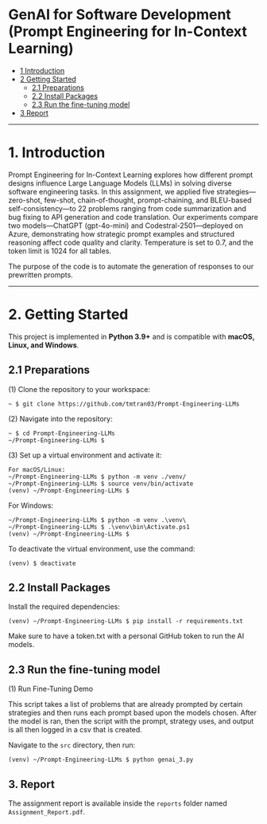 # GenAI for Software Development (Prompt Engineering for In-Context Learning)

* [1 Introduction](#1-introduction)  
* [2 Getting Started](#2-getting-started)  
  * [2.1 Preparations](#21-preparations)  
  * [2.2 Install Packages](#22-install-packages)  
  * [2.3 Run the fine-tuning model](#23-run-the-fine-tuning-model)  
* [3 Report](#3-report)  

---

# **1. Introduction**  
Prompt Engineering for In-Context Learning explores how different prompt designs influence Large Language Models (LLMs) in solving diverse software engineering tasks. In this assignment, we applied five strategies—zero-shot, few-shot, chain-of-thought, prompt-chaining, and BLEU-based self-consistency—to 22 problems ranging from code summarization and bug fixing to API generation and code translation. Our experiments compare two models—ChatGPT (gpt-4o-mini) and Codestral-2501—deployed on Azure, demonstrating how strategic prompt examples and structured reasoning affect code quality and clarity. Temperature is set to 0.7, and the token limit is 1024 for all tables.

The purpose of the code is to automate the generation of responses to our prewritten prompts.

---

# **2. Getting Started**  
This project is implemented in **Python 3.9+** and is compatible with **macOS, Linux, and Windows**.  

## **2.1 Preparations**  

(1) Clone the repository to your workspace:  
```shell
~ $ git clone https://github.com/tmtran03/Prompt-Engineering-LLMs
```
(2) Navigate into the repository:
```shell
~ $ cd Prompt-Engineering-LLMs
~/Prompt-Engineering-LLMs $
```
(3) Set up a virtual environment and activate it:
```
For macOS/Linux:
~/Prompt-Engineering-LLMs $ python -m venv ./venv/
~/Prompt-Engineering-LLMs $ source venv/bin/activate
(venv) ~/Prompt-Engineering-LLMs $ 
```

For Windows:
```shell
~/Prompt-Engineering-LLMs $ python -m venv .\venv\
~/Prompt-Engineering-LLMs $ .\venv\bin\Activate.ps1
(venv) ~/Prompt-Engineering-LLMs $
```
To deactivate the virtual environment, use the command:
```shell
(venv) $ deactivate
```

## **2.2 Install Packages**

Install the required dependencies:
```shell
(venv) ~/Prompt-Engineering-LLMs $ pip install -r requirements.txt
```

Make sure to have a token.txt with a personal GitHub token to run the AI models. 

## **2.3 Run the fine-tuning model**

(1) Run Fine-Tuning Demo

This script takes a list of problems that are already prompted by certain strategies and then runs each prompt based upon the models chosen. 
After the model is ran, then the script with the prompt, strategy uses, and output is all then logged in a csv that is created. 

Navigate to the ```src``` directory, then run:
```shell
(venv) ~/Prompt-Engineering-LLMs $ python genai_3.py
```

## 3. Report

The assignment report is available inside the ``reports`` folder named ``Assignment_Report.pdf``.
